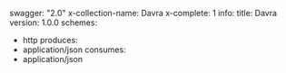 swagger: "2.0"
x-collection-name: Davra
x-complete: 1
info:
  title: Davra
  version: 1.0.0
schemes:
- http
produces:
- application/json
consumes:
- application/json